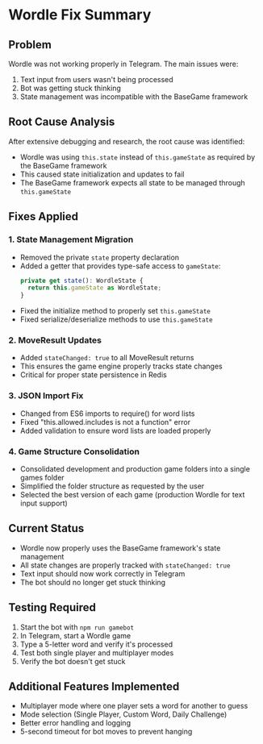 # Wordle Fix Summary

## Problem
Wordle was not working properly in Telegram. The main issues were:
1. Text input from users wasn't being processed
2. Bot was getting stuck thinking
3. State management was incompatible with the BaseGame framework

## Root Cause Analysis
After extensive debugging and research, the root cause was identified:
- Wordle was using `this.state` instead of `this.gameState` as required by the BaseGame framework
- This caused state initialization and updates to fail
- The BaseGame framework expects all state to be managed through `this.gameState`

## Fixes Applied

### 1. State Management Migration
- Removed the private `state` property declaration
- Added a getter that provides type-safe access to `gameState`:
  ```typescript
  private get state(): WordleState {
    return this.gameState as WordleState;
  }
  ```
- Fixed the initialize method to properly set `this.gameState`
- Fixed serialize/deserialize methods to use `this.gameState`

### 2. MoveResult Updates
- Added `stateChanged: true` to all MoveResult returns
- This ensures the game engine properly tracks state changes
- Critical for proper state persistence in Redis

### 3. JSON Import Fix
- Changed from ES6 imports to require() for word lists
- Fixed "this.allowed.includes is not a function" error
- Added validation to ensure word lists are loaded properly

### 4. Game Structure Consolidation
- Consolidated development and production game folders into a single games folder
- Simplified the folder structure as requested by the user
- Selected the best version of each game (production Wordle for text input support)

## Current Status
- Wordle now properly uses the BaseGame framework's state management
- All state changes are properly tracked with `stateChanged: true`
- Text input should now work correctly in Telegram
- The bot should no longer get stuck thinking

## Testing Required
1. Start the bot with `npm run gamebot`
2. In Telegram, start a Wordle game
3. Type a 5-letter word and verify it's processed
4. Test both single player and multiplayer modes
5. Verify the bot doesn't get stuck

## Additional Features Implemented
- Multiplayer mode where one player sets a word for another to guess
- Mode selection (Single Player, Custom Word, Daily Challenge)
- Better error handling and logging
- 5-second timeout for bot moves to prevent hanging
